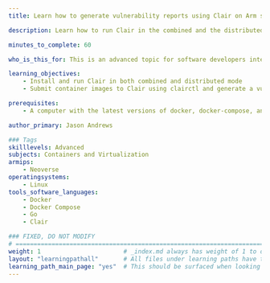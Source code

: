 ```yaml
---
title: Learn how to generate vulnerability reports using Clair on Arm servers

description: Learn how to run Clair in the combined and the distributed mode, submit the containers to Clair and generate the Vulnerability report that can affect the content.

minutes_to_complete: 60

who_is_this_for: This is an advanced topic for software developers interested in checking container images for vulnerabilities.

learning_objectives:
    - Install and run Clair in both combined and distributed mode
    - Submit container images to Clair using clairctl and generate a vulnerability report

prerequisites:
    - A computer with the latest versions of docker, docker-compose, and go installed.

author_primary: Jason Andrews

### Tags
skilllevels: Advanced
subjects: Containers and Virtualization
armips:
    - Neoverse
operatingsystems:
    - Linux
tools_software_languages:
    - Docker
    - Docker Compose
    - Go 
    - Clair

### FIXED, DO NOT MODIFY
# ================================================================================
weight: 1                       # _index.md always has weight of 1 to order correctly
layout: "learningpathall"       # All files under learning paths have this same wrapper
learning_path_main_page: "yes"  # This should be surfaced when looking for related content. Only set for _index.md of learning path content.
---
```

